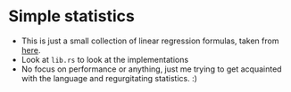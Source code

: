 # Simple statistics

* This is just a small collection of linear regression formulas, taken from [here]([https://link](https://www.youtube.com/channel/UCFrjdcImgcQVyFbK04MBEhA)).
* Look at `lib.rs` to look at the implementations
* No focus on performance or anything, just me trying to get acquainted with the language and regurgitating statistics. :)